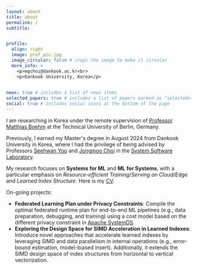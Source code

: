 ```yaml
---
layout: about
title: about
permalink: /
subtitle: 


profile:
  align: right
  image: prof_pic.jpg
  image_circular: false # crops the image to make it circular
  more_info: >
    <p>mgchoi@dankook.ac.kr<br>
    <p>Dankook University, Korea</p>
    

news: true # includes a list of news items
selected_papers: true # includes a list of papers marked as "selected={true}"
social: true # includes social icons at the bottom of the page
---
```

I am researching in Korea under the remote supervision of [Professor Matthias Boehm](https://mboehm7.github.io/) at the Technical University of Berlin, Germany. 

Previously, I earned my Master's degree in August 2024 from Dankook University in Korea, where I had the privilege of being advised by Professors [Seehwan Yoo](https://sites.google.com/site/dkumobileos/members/seehwanyoo) and [Jongmoo Choi](http://embedded.dankook.ac.kr/~choijm/) in the [System Software Laboratory](https://sslab.dankook.ac.kr/).

My research focuses on **Systems for ML** and **ML for Systems**, with a particular emphasis on *Resource-efficient Training/Serving on Cloud/Edge* and *Learned Index Structure*. Here is my [CV](./assets/pdf/CV_MingukChoi.pdf).

On-going projects:
  - **Federated Learning Plan under Privacy Constraints**: Compile the optimal federated runtime plan for end-to-end ML pipelines (e.g., data preparation, debugging, and training) using a cost model based on the different privacy constraint in [Apache SystemDS](https://github.com/apache/systemds).
  - **Exploring the Design Space for SIMD Acceleration in Learned Indexes**: Introduce novel approaches that accelerate learned indexes by leveraging SIMD and data parallelism in internal operations (e.g., error-bound estimation, model-biased insert). Additionally, it extends the SIMD design space of index structures from horizontal to vertical vectorization.